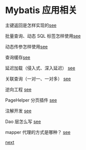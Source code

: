 # Mybatis 应用相关

主键返回是怎样实现的[see](1/1.md)  

批量查询、动态 SQL 标签怎样使用[see](1/2.md)  

动态传参怎样使用[see](1/3.md)  

查询缓存[see](1/4.md) 

延迟加载（侵入式、深入延迟） [see](1/5.md) 

关联查询（一对一、一对多） [see](1/6.md) 

逆向工程 [see](1/7.md) 

PageHelper 分页插件 [see](1/8.md) 

注解开发 [see](1/9.md) 

Dao 层怎么写 [see](1/10.md)

mapper 代理的方式是哪种？ [see](1/11.md)  

[next](2.md)  